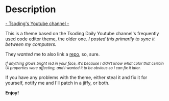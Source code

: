 # Description

[- Tsoding's Youtube channel -](https://www.youtube.com/c/TsodingDaily)

This is a theme based on the Tsoding Daily Youtube channel's frequently used code editor theme, the older one. 
*I posted this primarily to sync it between my computers.*

They *wanted* me to also link a [repo](https://github.com/BasisDeveloper/Tsoding-Color-Theme-unofficial), so, sure.  

<sup> *If anything glows bright red in your face, it's because I didn't know what color that certain UI properties were affecting, and I wanted it to be obvious so I can fix it later.* </sup>

If you have any problems with the theme, either steal it and fix it for yourself, notify me and I'll patch in a jiffy, or both.

**Enjoy!**
